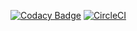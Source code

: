 [![Codacy Badge](https://api.codacy.com/project/badge/Grade/7cc4457e64d54b829636633668782be5)](https://www.codacy.com/manual/IJuankhoxD/CVDS_LAB06?utm_source=github.com&amp;utm_medium=referral&amp;utm_content=IJuankhoxD/CVDS_LAB06&amp;utm_campaign=Badge_Grade)
[![CircleCI](https://circleci.com/gh/IJuankhoxD/CVDS_LAB06.svg?style=svg)](https://circleci.com/gh/IJuankhoxD/CVDS_LAB06)

